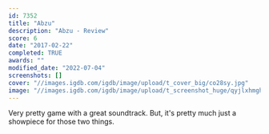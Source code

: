 ```yaml
---
id: 7352
title: "Abzu"
description: "Abzu - Review"
score: 6
date: "2017-02-22"
completed: TRUE
awards: ""
modified_date: "2022-07-04"
screenshots: []
cover: "//images.igdb.com/igdb/image/upload/t_cover_big/co28sy.jpg"
image: "//images.igdb.com/igdb/image/upload/t_screenshot_huge/qyjlxhmghgdwyur7ptk3.jpg"
---
```

Very pretty game with a great soundtrack. But, it's pretty much just a showpiece for those two things.